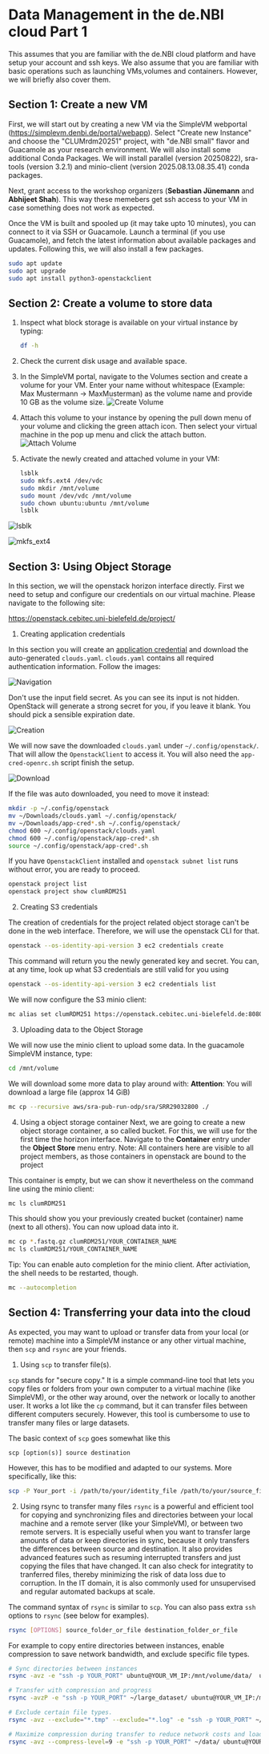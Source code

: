 # Data Management in the de.NBI cloud Part 1

This assumes that you are familiar with the de.NBI cloud platform and have setup your account and ssh keys.
We also assume that you are familiar with basic operations such as launching VMs,volumes and containers. However, we will briefly also cover them.

## Section 1: Create a new VM

First, we will start out by creating a new VM via the SimpleVM webportal (https://simplevm.denbi.de/portal/webapp). Select "Create new Instance" and choose the "CLUMrdm20251" project, with "de.NBI small" flavor and Guacamole as your research environment. We will also install some additional Conda Packages. We will install parallel (version 20250822), sra-tools (version 3.2.1) and minio-client (version 2025.08.13.08.35.41) conda packages.

Next, grant access to the workshop organizers (**Sebastian Jünemann** and **Abhijeet Shah**). This way these memebers get ssh access to your VM in case something does not work as expected. 

Once the VM is built and spooled up (it may take upto 10 minutes), you can connect to it via SSH or Guacamole. Launch a terminal (if you use Guacamole), and fetch the latest information about available packages and updates. Following this, we will also install a few packages.

```bash
sudo apt update
sudo apt upgrade
sudo apt install python3-openstackclient
```
## Section 2: Create a volume to store data

1. Inspect what block storage is available on your virtual instance by typing:

   ``` bash
   df -h 
   ```

2. Check the current disk usage and available space.

3. In the SimpleVM portal, navigate to the Volumes section and create a volume for your VM.
   Enter your name without whitespace (Example: Max Mustermann -> MaxMusterman) as the volume name 
   and provide 10 GB as the volume size.
   ![Create Volume](figures/createVolume.png)

4. Attach this volume to your instance by opening the pull down menu of your volume and
   clicking the green attach icon. Then select your virtual machine in the pop up menu and
   click the attach button.
   ![Attach Volume](figures/attachVolume.png)

5. Activate the newly created and attached volume in your VM:

   ``` bash
   lsblk
   sudo mkfs.ext4 /dev/vdc
   sudo mkdir /mnt/volume   
   sudo mount /dev/vdc /mnt/volume
   sudo chown ubuntu:ubuntu /mnt/volume
   lsblk   
   ```
 
![lsblk](figures/lsblk.png)

![mkfs_ext4](figures/mkfs_ext4.png)

## Section 3: Using Object Storage

In this section, we will the openstack horizon interface directly.
First we need to setup and configure our credentials on our virtual machine.
Please navigate to the following site:

<https://openstack.cebitec.uni-bielefeld.de/project/>

1. Creating application credentials

In this section you will create an [application
credential](https://docs.redhat.com/en/documentation/red_hat_openstack_platform/14/html/users_and_identity_management_guide/application_credentials)
and download the auto-generated `clouds.yaml`. `clouds.yaml` contains all
required authentication information. Follow the images:

![Navigation](images/ac_screen1.png)

Don't use the input field secret. As you can see its input is not
hidden. OpenStack will generate a strong secret for you, if you leave it
blank. You should pick a sensible expiration date.

![Creation](images/ac_screen2.png)

We will now save the downloaded `clouds.yaml` under
`~/.config/openstack/`. That will allow the `OpenstackClient` to access
it. You will also need the `app-cred-openrc.sh` script finish the setup.

![Download](images/ac_screen3.png)

If the file was auto downloaded, you need to move it instead:

``` bash
mkdir -p ~/.config/openstack
mv ~/Downloads/clouds.yaml ~/.config/openstack/
mv ~/Downloads/app-cred*.sh ~/.config/openstack/
chmod 600 ~/.config/openstack/clouds.yaml
chmod 600 ~/.config/openstack/app-cred*.sh
source ~/.config/openstack/app-cred*.sh
```

If you have `OpenstackClient` installed and `openstack subnet list` runs
without error, you are ready to proceed.

``` bash
openstack project list
openstack project show clumRDM251
```

2. Creating S3 credentials

The creation of credentials for the project related object storage can't
be done in the web interface. Therefore, we will use the openstack CLI
for that.

``` bash
openstack --os-identity-api-version 3 ec2 credentials create
```

This command will return you the newly generated key and secret. You
can, at any time, look up what S3 credentials are still valid for you
using

``` bash
openstack --os-identity-api-version 3 ec2 credentials list
```

We will now configure the S3 minio client:

``` bash
mc alias set clumRDM251 https://openstack.cebitec.uni-bielefeld.de:8080/ <YOUR-ACCESS-KEY> <YOUR-SECRET-KEY>
```

3. Uploading data to the Object Storage

We will now use the minio client to upload some data. In the guacamole
SimpleVM instance, type:

``` bash
cd /mnt/volume
```

We will download some more data to play around with:
**Attention**: You will download a large file (approx 14 GiB)

``` bash
mc cp --recursive aws/sra-pub-run-odp/sra/SRR29032800 ./
```

4. Using a object storage container
Next, we are going to create a new object storage container, a so called
bucket. For this, we will use for the first time the horizon interface.
Navigate to the **Container** entry under the **Object Store** menu
entry. Note: All containers here are visible to all project members, as
those containers in openstack are bound to the project

This container is empty, but we can show it nevertheless on the command
line using the minio client:

``` bash
mc ls clumRDM251
```

This should show you your previously created bucket (container) name
(next to all others). You can now upload data into it.

``` bash
mc cp *.fastq.gz clumRDM251/YOUR_CONTAINER_NAME
mc ls clumRDM251/YOUR_CONTAINER_NAME
```

Tip: You can enable auto completion for the minio client. After
activiation, the shell needs to be restarted, though.

``` bash
mc --autocompletion
```

## Section 4: Transferring your data into the cloud

As expected, you may want to upload or transfer data from your local (or remote) machine into a SimpleVM instance or any other virtual machine, then `scp` and `rsync` are your friends.

1. Using `scp` to transfer file(s).

`scp` stands for "secure copy." It is a simple command-line tool that lets you copy files or folders from your own computer to a virtual machine (like SimpleVM), or the other way around, over the network or locally to another user. It works a lot like the `cp` command, but it can transfer files between different computers securely. However, this tool is cumbersome to use to transfer many files or large datasets.

The basic context of `scp` goes somewhat like this

```
scp [option(s)] source destination
```

However, this has to be modified and adapted to our systems. More specifically, like this:

```bash
scp -P Your_port -i /path/to/your/identity_file /path/to/your/source_file user@destination_machine:/path/to/your/destination_file
```



2. Using rsync to transfer many files
`rsync` is a powerful and efficient tool for copying and synchronizing files and directories between your local machine and a remote server (like your SimpleVM), or between two remote servers. It is especially useful when you want to transfer large amounts of data or keep directories in sync, because it only transfers the differences between source and destination. It also provides advanced features such as resuming interrupted transfers and just copying the files that have changed. It can also check for integratity to tranferred files, thereby minimizing the risk of data loss due to corruption. In the IT domain, it is also commonly used for unsupervised and regular automated backups at scale.

The command syntax of `rsync` is similar to `scp`. You can also pass extra `ssh` options to `rsync` (see below for examples).

```bash
rsync [OPTIONS] source_folder_or_file destination_folder_or_file 
```
For example to copy entire directories between instances, enable compression to save network bandwidth, and exclude specific file types.

```bash
# Sync directories between instances
rsync -avz -e "ssh -p YOUR_PORT" ubuntu@YOUR_VM_IP:/mnt/volume/data/  ubuntu@YOUR_OTHER_VM_IP:/PATH/TO/data

# Transfer with compression and progress
rsync -avzP -e "ssh -p YOUR_PORT" ~/large_dataset/ ubuntu@YOUR_VM_IP:/mnt/volume/

# Exclude certain file types.
rsync -avz --exclude="*.tmp" --exclude="*.log" -e "ssh -p YOUR_PORT" ~/data/ ubuntu@YOUR_VM_IP:/mnt/volume/

# Maximize compression during transfer to reduce network costs and load.
rsync -avz --compress-level=9 -e "ssh -p YOUR_PORT" ~/data/ ubuntu@YOUR_VM_IP:/mnt/volume/
```



